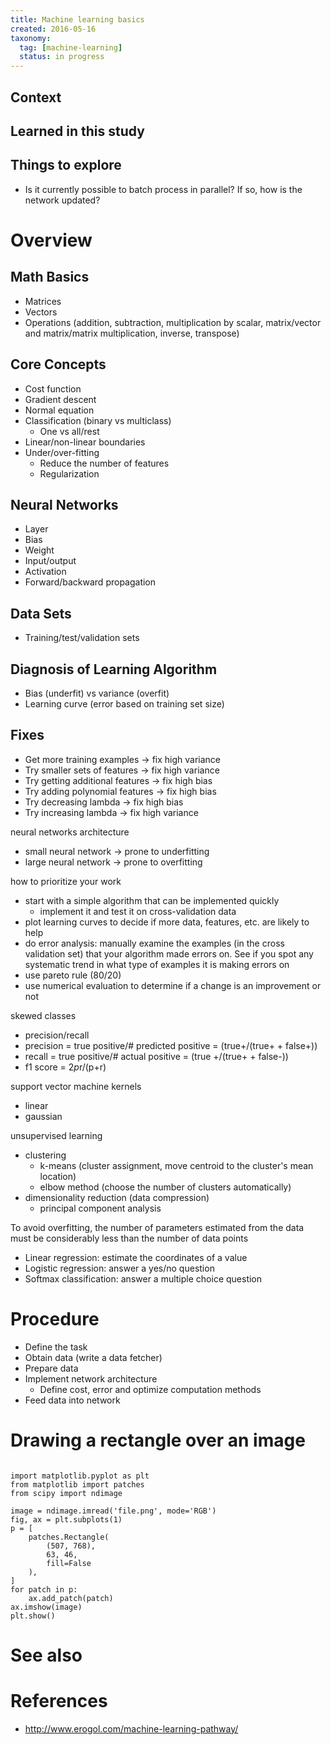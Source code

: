 ```yaml
---
title: Machine learning basics
created: 2016-05-16
taxonomy:
  tag: [machine-learning]
  status: in progress
---
```


## Context

## Learned in this study

## Things to explore
* Is it currently possible to batch process in parallel? If so, how is the network updated?

# Overview

## Math Basics
* Matrices
* Vectors
* Operations (addition, subtraction, multiplication by scalar, matrix/vector and matrix/matrix multiplication, inverse, transpose)

## Core Concepts
* Cost function
* Gradient descent
* Normal equation
* Classification (binary vs multiclass)
  * One vs all/rest
* Linear/non-linear boundaries
* Under/over-fitting
  * Reduce the number of features
  * Regularization

## Neural Networks
* Layer
* Bias
* Weight
* Input/output
* Activation
* Forward/backward propagation

## Data Sets
* Training/test/validation sets

## Diagnosis of Learning Algorithm
* Bias (underfit) vs variance (overfit)
* Learning curve (error based on training set size)

## Fixes
* Get more training examples → fix high variance
* Try smaller sets of features → fix high variance
* Try getting additional features → fix high bias
* Try adding polynomial features → fix high bias
* Try decreasing lambda → fix high bias
* Try increasing lambda → fix high variance

neural networks architecture
- small neural network -> prone to underfitting
- large neural network -> prone to overfitting

how to prioritize your work
- start with a simple algorithm that can be implemented quickly
    - implement it and test it on cross-validation data
- plot learning curves to decide if more data, features, etc. are likely to help
- do error analysis: manually examine the examples (in the cross validation set) that your algorithm made errors on. See if you spot any systematic trend in what type of examples it is making errors on
- use pareto rule (80/20)
- use numerical evaluation to determine if a change is an improvement or not

skewed classes
- precision/recall
- precision = true positive/# predicted positive = (true+/(true+ + false+))
- recall = true positive/# actual positive = (true +/(true+ + false-))
- f1 score = 2*p*r/(p+r)

support vector machine
kernels
- linear
- gaussian

unsupervised learning
- clustering
    - k-means (cluster assignment, move centroid to the cluster's mean location)
    - elbow method (choose the number of clusters automatically)
- dimensionality reduction (data compression)
    - principal component analysis

To avoid overfitting, the number of parameters estimated from the data must be considerably less than the number of data points

* Linear regression: estimate the coordinates of a value
* Logistic regression: answer a yes/no question
* Softmax classification: answer a multiple choice question

# Procedure
* Define the task
* Obtain data (write a data fetcher)
* Prepare data
* Implement network architecture
	* Define cost, error and optimize computation methods
* Feed data into network

# Drawing a rectangle over an image
<pre><code class="language-python line-numbers">
import matplotlib.pyplot as plt
from matplotlib import patches
from scipy import ndimage

image = ndimage.imread('file.png', mode='RGB')
fig, ax = plt.subplots(1)
p = [
    patches.Rectangle(
        (507, 768),
        63, 46,
        fill=False
    ),
]
for patch in p:
    ax.add_patch(patch)
ax.imshow(image)
plt.show()
</code></pre>

# See also

# References
* http://www.erogol.com/machine-learning-pathway/
